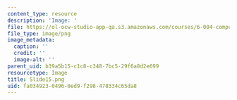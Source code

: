 ```yaml
---
content_type: resource
description: 'Image: '
file: https://ol-ocw-studio-app-qa.s3.amazonaws.com/courses/6-004-computation-structures-spring-2017/fa03492304960ed9f298478334c65da8_Slide15.png
file_type: image/png
image_metadata:
  caption: ''
  credit: ''
  image-alt: ''
parent_uid: b39a5b15-c1c8-c348-7bc5-29f6a8d2e699
resourcetype: Image
title: Slide15.png
uid: fa034923-0496-0ed9-f298-478334c65da8
---
```

